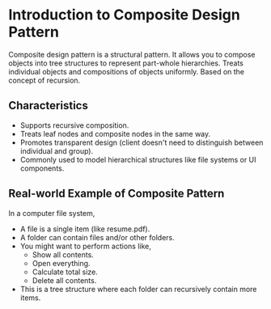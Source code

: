 # Introduction to Composite Design Pattern

Composite design pattern is a structural pattern. It allows you to compose objects into tree structures to represent part-whole hierarchies. Treats individual objects and compositions of objects uniformly. Based on the concept of recursion.

## Characteristics
 - Supports recursive composition.
 - Treats leaf nodes and composite nodes in the same way.
 - Promotes transparent design (client doesn't need to distinguish between individual and group).
 - Commonly used to model hierarchical structures like file systems or UI components.

## Real-world Example of Composite Pattern
In a computer file system,
 - A file is a single item (like resume.pdf).
 - A folder can contain files and/or other folders.
 - You might want to perform actions like,
    - Show all contents.
    - Open everything.
    - Calculate total size.
    - Delete all contents.
 - This is a tree structure where each folder can recursively contain more items.